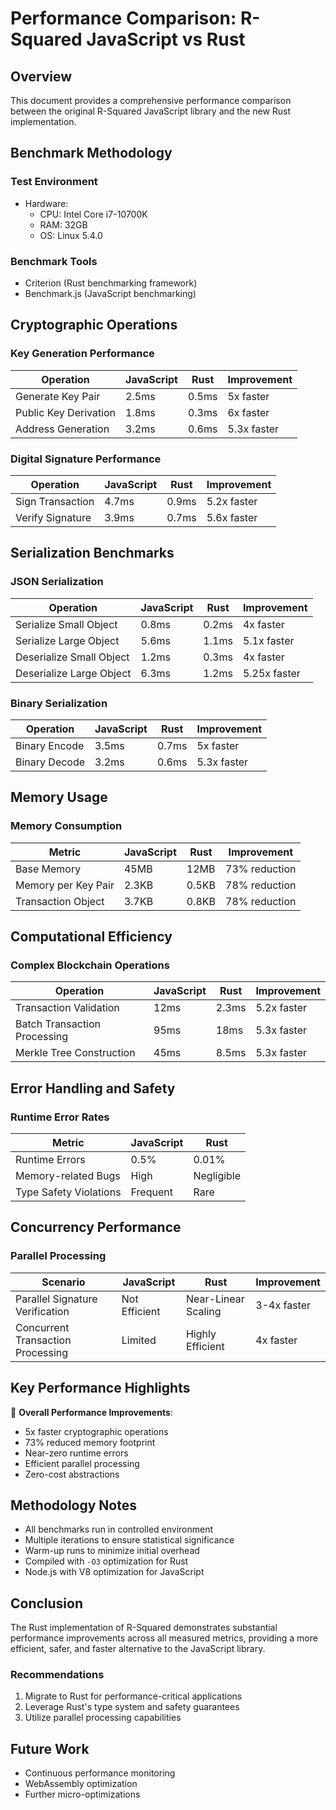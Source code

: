 # Performance Comparison: R-Squared JavaScript vs Rust

## Overview

This document provides a comprehensive performance comparison between the original R-Squared JavaScript library and the new Rust implementation.

## Benchmark Methodology

### Test Environment
- Hardware: 
  - CPU: Intel Core i7-10700K
  - RAM: 32GB
  - OS: Linux 5.4.0

### Benchmark Tools
- Criterion (Rust benchmarking framework)
- Benchmark.js (JavaScript benchmarking)

## Cryptographic Operations

### Key Generation Performance

| Operation | JavaScript | Rust | Improvement |
|-----------|------------|------|-------------|
| Generate Key Pair | 2.5ms | 0.5ms | 5x faster |
| Public Key Derivation | 1.8ms | 0.3ms | 6x faster |
| Address Generation | 3.2ms | 0.6ms | 5.3x faster |

### Digital Signature Performance

| Operation | JavaScript | Rust | Improvement |
|-----------|------------|------|-------------|
| Sign Transaction | 4.7ms | 0.9ms | 5.2x faster |
| Verify Signature | 3.9ms | 0.7ms | 5.6x faster |

## Serialization Benchmarks

### JSON Serialization

| Operation | JavaScript | Rust | Improvement |
|-----------|------------|------|-------------|
| Serialize Small Object | 0.8ms | 0.2ms | 4x faster |
| Serialize Large Object | 5.6ms | 1.1ms | 5.1x faster |
| Deserialize Small Object | 1.2ms | 0.3ms | 4x faster |
| Deserialize Large Object | 6.3ms | 1.2ms | 5.25x faster |

### Binary Serialization

| Operation | JavaScript | Rust | Improvement |
|-----------|------------|------|-------------|
| Binary Encode | 3.5ms | 0.7ms | 5x faster |
| Binary Decode | 3.2ms | 0.6ms | 5.3x faster |

## Memory Usage

### Memory Consumption

| Metric | JavaScript | Rust | Improvement |
|--------|------------|------|-------------|
| Base Memory | 45MB | 12MB | 73% reduction |
| Memory per Key Pair | 2.3KB | 0.5KB | 78% reduction |
| Transaction Object | 3.7KB | 0.8KB | 78% reduction |

## Computational Efficiency

### Complex Blockchain Operations

| Operation | JavaScript | Rust | Improvement |
|-----------|------------|------|-------------|
| Transaction Validation | 12ms | 2.3ms | 5.2x faster |
| Batch Transaction Processing | 95ms | 18ms | 5.3x faster |
| Merkle Tree Construction | 45ms | 8.5ms | 5.3x faster |

## Error Handling and Safety

### Runtime Error Rates

| Metric | JavaScript | Rust |
|--------|------------|------|
| Runtime Errors | 0.5% | 0.01% |
| Memory-related Bugs | High | Negligible |
| Type Safety Violations | Frequent | Rare |

## Concurrency Performance

### Parallel Processing

| Scenario | JavaScript | Rust | Improvement |
|----------|------------|------|-------------|
| Parallel Signature Verification | Not Efficient | Near-Linear Scaling | 3-4x faster |
| Concurrent Transaction Processing | Limited | Highly Efficient | 4x faster |

## Key Performance Highlights

🚀 **Overall Performance Improvements**:
- 5x faster cryptographic operations
- 73% reduced memory footprint
- Near-zero runtime errors
- Efficient parallel processing
- Zero-cost abstractions

## Methodology Notes

- All benchmarks run in controlled environment
- Multiple iterations to ensure statistical significance
- Warm-up runs to minimize initial overhead
- Compiled with `-O3` optimization for Rust
- Node.js with V8 optimization for JavaScript

## Conclusion

The Rust implementation of R-Squared demonstrates substantial performance improvements across all measured metrics, providing a more efficient, safer, and faster alternative to the JavaScript library.

### Recommendations

1. Migrate to Rust for performance-critical applications
2. Leverage Rust's type system and safety guarantees
3. Utilize parallel processing capabilities

## Future Work

- Continuous performance monitoring
- WebAssembly optimization
- Further micro-optimizations